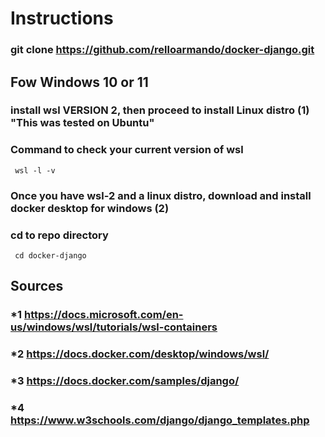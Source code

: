 # Instructions
### git clone https://github.com/relloarmando/docker-django.git

## Fow Windows 10 or 11
### install wsl VERSION 2, then proceed to install Linux distro (1) "This was tested on Ubuntu"

### Command to check your current version of wsl 
``` console
 wsl -l -v
 ```

### Once you have wsl-2 and a linux distro, download and install docker desktop for windows (2)

### cd to repo directory
``` console
 cd docker-django
 ```


## Sources 
### *1 https://docs.microsoft.com/en-us/windows/wsl/tutorials/wsl-containers 
### *2 https://docs.docker.com/desktop/windows/wsl/
### *3 https://docs.docker.com/samples/django/
### *4 https://www.w3schools.com/django/django_templates.php
